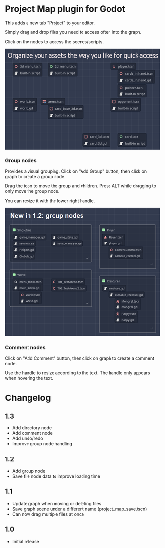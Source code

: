 # Project Map plugin for Godot

This adds a new tab "Project" to your editor.

Simply drag and drop files you need to access often into the graph.

Click on the nodes to access the scenes/scripts.

![Screenshot](screenshots/project_view.png)

### Group nodes

Provides a visual grouping.
Click on "Add Group" button, then click on graph to create a group node.

Drag the icon to move the group and children.
Press ALT while dragging to only move the group node.

You can resize it with the lower right handle.

![Screenshot](screenshots/group_nodes.png)

### Comment nodes

Click on "Add Comment" button, then click on graph to create a comment node.

Use the handle to resize according to the text. The handle only appears when hovering the text.

# Changelog

## 1.3
  - Add directory node
  - Add comment node
  - Add undo/redo
  - Improve group node handling

## 1.2 
- Add group node
- Save file node data to improve loading time

## 1.1
- Update graph when moving or deleting files
- Save graph scene under a different name (project_map_save.tscn)
- Can now drag multiple files at once

## 1.0
- Initial release
